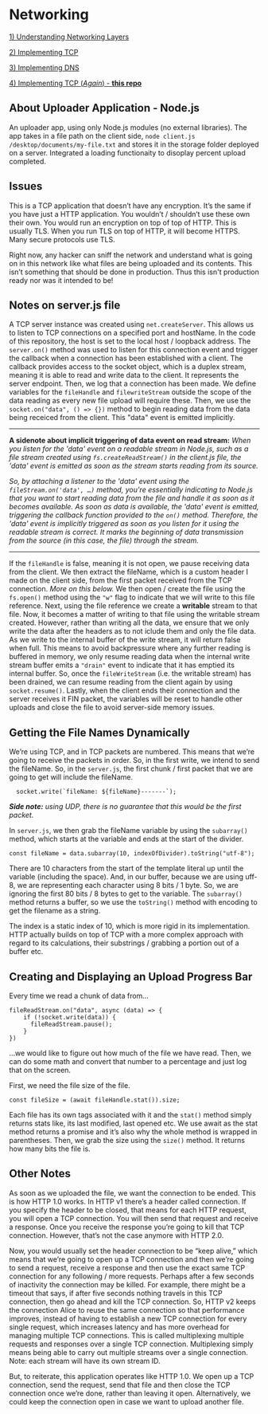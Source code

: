 # Networking

[1) Understanding Networking Layers](https://github.com/fabio-miguel/tcp-nodejs-networking)

[2) Implementing TCP](https://github.com/fabio-miguel/chat-nodejs-app-networking)

[3) Implementing DNS](https://github.com/fabio-miguel/dns-nodejs-networking)

[4) Implementing TCP (_Again_) - **this repo**](https://github.com/fabio-miguel/tcp-nodejs-networking)

## About Uploader Application - Node.js

An uploader app, using only Node.js modules (no external libraries). The app takes in a file path on the client side, `node client.js /desktop/documents/my-file.txt` and stores it in the storage folder deployed on a server. Integrated a loading functionaity to disoplay percent upload completed.

## Issues

This is a TCP application that doesn’t have any encryption. It’s the same if you have just a HTTP application. You wouldn’t / shouldn’t use these own their own. You would run an encryption on top of top of HTTP. This is usually TLS. When you run TLS on top of HTTP, it will become HTTPS. Many secure protocols use TLS.

Right now, any hacker can sniff the network and understand what is going on in this network like what files are being uploaded and its contents. This isn’t something that should be done in production. Thus this isn't production ready nor was it intended to be!

## Notes on server.js file

A TCP server instance was created using `net.createServer`. This allows us to listen to TCP connections on a specified port and hostName. In the code of this repository, the host is set to the local host / loopback address. The `server.on()` method was used to listen for this connection event and trigger the callback when a connection has been established with a client. The callback provides access to the socket object, which is a duplex stream, meaning it is able to read and write data to the client. It represents the server endpoint. Then, we log that a connection has been made. We define variables for the `fileHandle` and `filewriteStream` outside the scope of the data reading as every new file upload will require these. Then, we use the `socket.on("data", () => {})` method to begin reading data from the data being receiced from the client. This "data" event is emitted implicitly.

---

**A sidenote about implicit triggering of data event on read stream:**
_When you listen for the 'data' event on a readable stream in Node.js, such as a file stream created using `fs.createReadStream()` in the client.js file, the 'data' event is emitted as soon as the stream starts reading from its source._

_So, by attaching a listener to the 'data' event using the `fileStream.on('data', …)` method, you're essentially indicating to Node.js that you want to start reading data from the file and handle it as soon as it becomes available. As soon as data is available, the 'data' event is emitted, triggering the callback function provided to the `on()` method. Therefore, the 'data' event is implicitly triggered as soon as you listen for it using the readable stream is correct. It marks the beginning of data transmission from the source (in this case, the file) through the stream._

---

If the `fileHandle` is false, meaning it is not open, we pause receiving data from the client. We then extract the fileName, which is a custom header I made on the client side, from the first packet received from the TCP connection. _More on this below._ We then open / create the file using the `fs.open()` method using the `"w"` flag to indicate that we will write to this file reference. Next, using the file reference we create a **writable** stream to that file. Now, it becomes a matter of writing to that file using the writable stream created. However, rather than writing all the data, we ensure that we only write the data after the headers as to not iclude them and only the file data. As we write to the internal buffer of the write stream, it will return false when full. This means to avoid backpressure where any further reading is buffered in memory, we only resume reading data when the internal write stream buffer emits a `"drain"` event to indicate that it has emptied its internal buffer. So, once the `fileWriteStream` (i.e. the writable stream) has been drained, we can resume reading from the client again by using `socket.resume()`. Lastly, when the client ends their connection and the server receives it FIN packet, the variables will be reset to handle other uploads and close the file to avoid server-side memory issues.

## Getting the File Names Dynamically

We’re using TCP, and in TCP packets are numbered. This means that we’re going to receive the packets in order. So, in the first write, we intend to send the fileName. So, in the `server.js`, the first chunk / first packet that we are going to get will include the fileName.

```
  socket.write(`fileName: ${fileName}-------`);
```

_**Side note:** using UDP, there is no guarantee that this would be the first packet._

In `server.js`, we then grab the fileName variable by using the `subarray()` method, which starts at the variable and ends at the start of the divider.

```
const fileName = data.subarray(10, indexOfDivider).toString("utf-8");
```

There are 10 characters from the start of the template literal up until the variable (including the space). And, in our buffer, because we are using uff-8, we are representing each character using 8 bits / 1 byte. So, we are ignoring the first 80 bits / 8 bytes to get to the variable. The `subarray()` method returns a buffer, so we use the `toString()` method with encoding to get the filename as a string.

The index is a static index of 10, which is more rigid in its implementation. HTTP actually builds on top of TCP with a more complex approach with regard to its calculations, their substrings / grabbing a portion out of a buffer etc.

## Creating and Displaying an Upload Progress Bar

Every time we read a chunk of data from…

```
fileReadStream.on("data", async (data) => {
    if (!socket.write(data)) {
      fileReadStream.pause();
    }
})
```

…we would like to figure out how much of the file we have read. Then, we can do some math and convert that number to a percentage and just log that on the screen.

First, we need the file size of the file.

```
const fileSize = (await fileHandle.stat()).size;

```

Each file has its own tags associated with it and the `stat()` method simply returns stats like, its last modified, last opened etc. We use await as the stat method returns a promise and it’s also why the whole method is wrapped in parentheses. Then, we grab the size using the `size()` method. It returns how many bits the file is.

## Other Notes

As soon as we uploaded the file, we want the connection to be ended.
This is how HTTP 1.0 works. In HTTP v1 there’s a header called connection. If you specify the header to be closed, that means for each HTTP request, you will open a TCP connection. You will then send that request and receive a response. Once you receive the response you’re going to kill that TCP connection. However, that’s not the case anymore with HTTP 2.0.

Now, you would usually set the header connection to be “keep alive,” which means that we’re going to open up a TCP connection and then we’re going to send a request, receive a response and then use the exact same TCP connection for any following / more requests. Perhaps after a few seconds of inactivity the connection may be killed. For example, there might be a timeout that says, if after five seconds nothing travels in this TCP connection, then go ahead and kill the TCP connection. So, HTTP v2 keeps the connection Alice to reuse the same connection so that performance improves, instead of having to establish a new TCP connection for every single request, which increases latency and has more overhead for managing multiple TCP connections. This is called multiplexing multiple requests and responses over a single TCP connection. Multiplexing simply means being able to carry out multiple streams over a single connection. Note: each stream will have its own stream ID.

But, to reiterate, this application operates like HTTP 1.0. We open up a TCP connection, send the request, send that file and then close the TCP connection once we’re done, rather than leaving it open. Alternatively, we could keep the connection open in case we want to upload another file.
